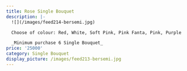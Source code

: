 ```yaml
---
title: Rose Single Bouquet
description: |-
  ![](/images/feed214-bersemi.jpg)

  Choose of colour: Red, White, Soft Pink, Pink Fanta, Pink, Purple

  _Minimum purchase 6 Single Bouquet_
price: '25000'
category: Single Bouquet
display_picture: /images/feed213-bersemi.jpg
---
```


